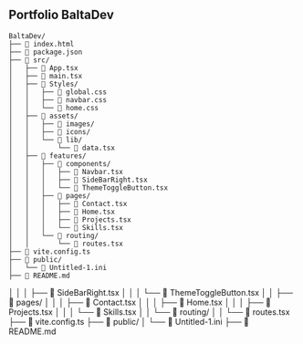 ## Portfolio BaltaDev
```
BaltaDev/
├── 📄 index.html
├── 📄 package.json
├── 📁 src/
│   ├── 📄 App.tsx
│   ├── 📄 main.tsx
│   ├── 📁 Styles/
│   │   ├── 📄 global.css
│   │   ├── 📄 navbar.css
│   │   └── 📄 home.css
│   ├── 📁 assets/
│   │   ├── 📁 images/
│   │   ├── 📁 icons/
│   │   └── 📁 lib/
│   │       └── 📄 data.tsx
│   ├── 📁 features/
│   │   ├── 📁 components/
│   │   │   ├── 📄 Navbar.tsx
│   │   │   ├── 📄 SideBarRight.tsx
│   │   │   └── 📄 ThemeToggleButton.tsx
│   │   ├── 📁 pages/
│   │   │   ├── 📄 Contact.tsx
│   │   │   ├── 📄 Home.tsx
│   │   │   ├── 📄 Projects.tsx
│   │   │   └── 📄 Skills.tsx
│   │   └── 📁 routing/
│   │       └── 📄 routes.tsx
├── 📄 vite.config.ts
├── 📁 public/
│   └── 📄 Untitled-1.ini
├── 📄 README.md
```
│   │   │   ├── 📄 SideBarRight.tsx
│   │   │   └── 📄 ThemeToggleButton.tsx
│   │   ├── 📁 pages/
│   │   │   ├── 📄 Contact.tsx
│   │   │   ├── 📄 Home.tsx
│   │   │   ├── 📄 Projects.tsx
│   │   │   └── 📄 Skills.tsx
│   │   └── 📁 routing/
│   │       └── 📄 routes.tsx
├── 📄 vite.config.ts
├── 📁 public/
│   └── 📄 Untitled-1.ini
├── 📄 README.md
```
```
